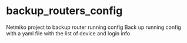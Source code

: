 # backup_routers_config
Netmiko project to backup router running config
Back up running config with a yaml file with the list of device and login info
